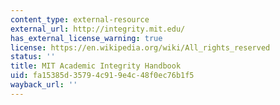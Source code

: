 ```yaml
---
content_type: external-resource
external_url: http://integrity.mit.edu/
has_external_license_warning: true
license: https://en.wikipedia.org/wiki/All_rights_reserved
status: ''
title: MIT Academic Integrity Handbook
uid: fa15385d-3579-4c91-9e4c-48f0ec76b1f5
wayback_url: ''
---
```

